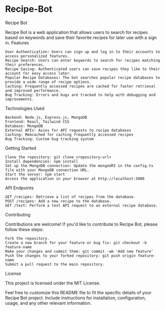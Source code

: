 # Recipe-Bot

Recipe Bot

Recipe Bot is a web application that allows users to search for recipes based on keywords and save their favorite recipes for later use with a sign in.
Features

    User Authentication: Users can sign up and log in to their accounts to access personalized features.
    Recipe Search: Users can enter keywords to search for recipes matching their preferences.
    Recipe Saving: Authenticated users can save recipes they like to their account for easy access later.
    Popular Recipe Databases: The bot searches popular recipe databases to provide a wide range of recipe options.
    Caching: Frequently accessed recipes are cached for faster retrieval and improved performance.
    Bug Tracking: Errors and bugs are tracked to help with debugging and improvements.

Technologies Used

    Backend: Node.js, Express.js, MongoDB
    Frontend: React, Tailwind CSS
    Database: MongoDB
    External APIs: Axios for API requests to recipe databases
    Caching: Memcached for caching frequently accessed recipes
    Bug Tracking: Custom bug tracking system

Getting Started

    Clone the repository: git clone <repository-url>
    Install dependencies: npm install
    Set up the MongoDB connection: Update the mongoURI in the config.ts file with your MongoDB connection URL.
    Start the server: npm start
    Access the application in your browser at http://localhost:3000

API Endpoints

    GET /recipes: Retrieve a list of recipes from the database.
    POST /recipes: Add a new recipe to the database.
    GET /test: Perform a test API request to an external recipe database.

Contributing

Contributions are welcome! If you'd like to contribute to Recipe Bot, please follow these steps:

    Fork the repository.
    Create a new branch for your feature or bug fix: git checkout -b feature-name
    Make your changes and commit them: git commit -am 'Add new feature'
    Push the changes to your forked repository: git push origin feature-name
    Submit a pull request to the main repository.

License

This project is licensed under the MIT License.

Feel free to customize this README file to fit the specific details of your Recipe Bot project. Include instructions for installation, configuration, usage, and any other relevant information.
